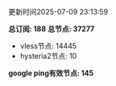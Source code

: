 更新时间2025-07-09 23:13:59

**总订阅: 188**
**总节点: 37277**
- vless节点: 14445
- hysteria2节点: 10

**google ping有效节点: 145**
